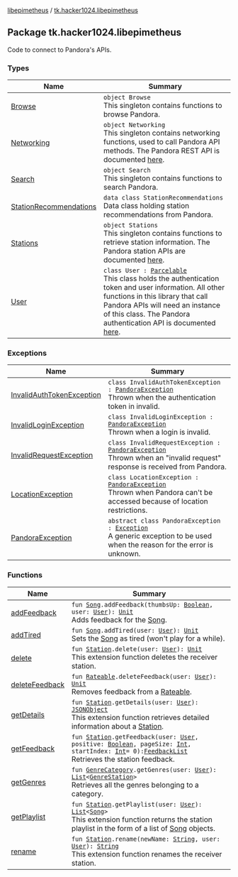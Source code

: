 [libepimetheus](../index.md) / [tk.hacker1024.libepimetheus](./index.md)

## Package tk.hacker1024.libepimetheus

Code to connect to Pandora's APIs.

### Types

| Name | Summary |
|---|---|
| [Browse](-browse/index.md) | `object Browse`<br>This singleton contains functions to browse Pandora. |
| [Networking](-networking/index.md) | `object Networking`<br>This singleton contains networking functions, used to call Pandora API methods. The Pandora REST API is documented [here](https://6xq.net/pandora-apidoc/rest/). |
| [Search](-search/index.md) | `object Search`<br>This singleton contains functions to search Pandora. |
| [StationRecommendations](-station-recommendations/index.md) | `data class StationRecommendations`<br>Data class holding station recommendations from Pandora. |
| [Stations](-stations/index.md) | `object Stations`<br>This singleton contains functions to retrieve station information. The Pandora station APIs are documented [here](https://6xq.net/pandora-apidoc/rest/stations/). |
| [User](-user/index.md) | `class User : `[`Parcelable`](https://developer.android.com/reference/android/os/Parcelable.html)<br>This class holds the authentication token and user information. All other functions in this library that call Pandora APIs will need an instance of this class. The Pandora authentication API is documented [here](https://6xq.net/pandora-apidoc/rest/authentication/). |

### Exceptions

| Name | Summary |
|---|---|
| [InvalidAuthTokenException](-invalid-auth-token-exception.md) | `class InvalidAuthTokenException : `[`PandoraException`](-pandora-exception/index.md)<br>Thrown when the authentication token in invalid. |
| [InvalidLoginException](-invalid-login-exception.md) | `class InvalidLoginException : `[`PandoraException`](-pandora-exception/index.md)<br>Thrown when a login is invalid. |
| [InvalidRequestException](-invalid-request-exception.md) | `class InvalidRequestException : `[`PandoraException`](-pandora-exception/index.md)<br>Thrown when an "invalid request" response is received from Pandora. |
| [LocationException](-location-exception.md) | `class LocationException : `[`PandoraException`](-pandora-exception/index.md)<br>Thrown when Pandora can't be accessed because of location restrictions. |
| [PandoraException](-pandora-exception/index.md) | `abstract class PandoraException : `[`Exception`](https://kotlinlang.org/api/latest/jvm/stdlib/kotlin/-exception/index.html)<br>A generic exception to be used when the reason for the error is unknown. |

### Functions

| Name | Summary |
|---|---|
| [addFeedback](add-feedback.md) | `fun `[`Song`](../tk.hacker1024.libepimetheus.data/-song/index.md)`.addFeedback(thumbsUp: `[`Boolean`](https://kotlinlang.org/api/latest/jvm/stdlib/kotlin/-boolean/index.html)`, user: `[`User`](-user/index.md)`): `[`Unit`](https://kotlinlang.org/api/latest/jvm/stdlib/kotlin/-unit/index.html)<br>Adds feedback for the [Song](../tk.hacker1024.libepimetheus.data/-song/index.md). |
| [addTired](add-tired.md) | `fun `[`Song`](../tk.hacker1024.libepimetheus.data/-song/index.md)`.addTired(user: `[`User`](-user/index.md)`): `[`Unit`](https://kotlinlang.org/api/latest/jvm/stdlib/kotlin/-unit/index.html)<br>Sets the [Song](../tk.hacker1024.libepimetheus.data/-song/index.md) as tired (won't play for a while). |
| [delete](delete.md) | `fun `[`Station`](../tk.hacker1024.libepimetheus.data/-station/index.md)`.delete(user: `[`User`](-user/index.md)`): `[`Unit`](https://kotlinlang.org/api/latest/jvm/stdlib/kotlin/-unit/index.html)<br>This extension function deletes the receiver station. |
| [deleteFeedback](delete-feedback.md) | `fun `[`Rateable`](../tk.hacker1024.libepimetheus.data/-rateable/index.md)`.deleteFeedback(user: `[`User`](-user/index.md)`): `[`Unit`](https://kotlinlang.org/api/latest/jvm/stdlib/kotlin/-unit/index.html)<br>Removes feedback from a [Rateable](../tk.hacker1024.libepimetheus.data/-rateable/index.md). |
| [getDetails](get-details.md) | `fun `[`Station`](../tk.hacker1024.libepimetheus.data/-station/index.md)`.getDetails(user: `[`User`](-user/index.md)`): `[`JSONObject`](https://developer.android.com/reference/org/json/JSONObject.html)<br>This extension function retrieves detailed information about a [Station](../tk.hacker1024.libepimetheus.data/-station/index.md). |
| [getFeedback](get-feedback.md) | `fun `[`Station`](../tk.hacker1024.libepimetheus.data/-station/index.md)`.getFeedback(user: `[`User`](-user/index.md)`, positive: `[`Boolean`](https://kotlinlang.org/api/latest/jvm/stdlib/kotlin/-boolean/index.html)`, pageSize: `[`Int`](https://kotlinlang.org/api/latest/jvm/stdlib/kotlin/-int/index.html)`, startIndex: `[`Int`](https://kotlinlang.org/api/latest/jvm/stdlib/kotlin/-int/index.html)` = 0): `[`FeedbackList`](../tk.hacker1024.libepimetheus.data.feedback/-feedback-list/index.md)<br>Retrieves the station feedback. |
| [getGenres](get-genres.md) | `fun `[`GenreCategory`](../tk.hacker1024.libepimetheus.data.search/-genre-category/index.md)`.getGenres(user: `[`User`](-user/index.md)`): `[`List`](https://kotlinlang.org/api/latest/jvm/stdlib/kotlin.collections/-list/index.html)`<`[`GenreStation`](../tk.hacker1024.libepimetheus.data.search/-genre-station/index.md)`>`<br>Retrieves all the genres belonging to a category. |
| [getPlaylist](get-playlist.md) | `fun `[`Station`](../tk.hacker1024.libepimetheus.data/-station/index.md)`.getPlaylist(user: `[`User`](-user/index.md)`): `[`List`](https://kotlinlang.org/api/latest/jvm/stdlib/kotlin.collections/-list/index.html)`<`[`Song`](../tk.hacker1024.libepimetheus.data/-song/index.md)`>`<br>This extension function returns the station playlist in the form of a list of [Song](../tk.hacker1024.libepimetheus.data/-song/index.md) objects. |
| [rename](rename.md) | `fun `[`Station`](../tk.hacker1024.libepimetheus.data/-station/index.md)`.rename(newName: `[`String`](https://kotlinlang.org/api/latest/jvm/stdlib/kotlin/-string/index.html)`, user: `[`User`](-user/index.md)`): `[`String`](https://kotlinlang.org/api/latest/jvm/stdlib/kotlin/-string/index.html)<br>This extension function renames the receiver station. |
